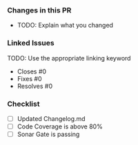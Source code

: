 ### Changes in this PR

- TODO: Explain what you changed

### Linked Issues

TODO: Use the appropriate linking keyword

- Closes #0
- Fixes #0
- Resolves #0

### Checklist

- [ ] Updated Changelog.md
- [ ] Code Coverage is above 80%
- [ ] Sonar Gate is passing

